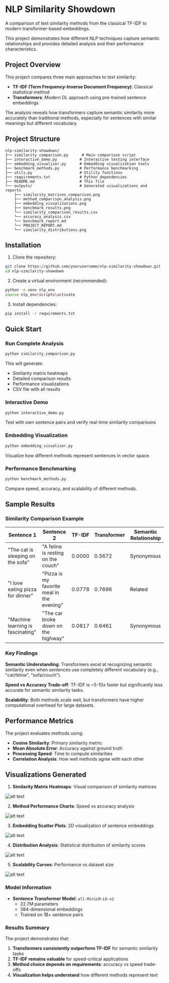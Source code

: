 # NLP Similarity Showdown

A comparison of text similarity methods from the classical TF-IDF to modern transformer-based embeddings. 

This project demonstrates how different NLP techniques capture semantic relationships and provides detailed analysis and their performance characteristics.

## Project Overview

This project compares three main approaches to text similarity:
- **TF-IDF (Term Frequency-Inverse Document Frequency)**: Classical statistical method
- **Transformers**: Modern DL approach using pre-trained sentence embeddings

The analysis reveals how transformers capture semantic similarity more accurately than traditional methods, especially for sentences with similar meanings but different vocabulary.

## Project Structure

```
nlp-similarity-showdown/
├── similarity_comparison.py      # Main comparison script
├── interactive_demo.py          # Interactive testing interface
├── embedding_visualizer.py      # Embedding visualization tools
├── benchmark_methods.py         # Performance benchmarking
├── utils.py                     # Utility functions
├── requirements.txt             # Python dependencies
├── README.md                    # This file
└── outputs/                     # Generated visualizations and reports
    ├── similarity_matrices_comparison.png
    ├── method_comparison_analysis.png
    ├── embedding_visualizations.png
    ├── benchmark_results.png
    └── similarity_comparison_results.csv
    └── accuracy_analysis.csv
    └── benchmark_report.md
    └── PROJECT_REPORT.md
    └── similarity_distributions.png
```

## Installation

1. Clone the repository:
```bash
git clone https://github.com/yourusername/nlp-similarity-showdown.git
cd nlp-similarity-showdown
```

2. Create a virtual environment (recommended):
```bash
python -m venv nlp_env
source nlp_env\Scripts\activate
```

3. Install dependencies:
```bash
pip install -r requirements.txt
```

##  Quick Start

### Run Complete Analysis
```bash
python similarity_comparison.py
```
This will generate:
- Similarity matrix heatmaps
- Detailed comparison results
- Performance visualizations
- CSV file with all results

### Interactive Demo
```bash
python interactive_demo.py
```
Test with own sentence pairs and verify real-time similarity comparisons

### Embedding Visualization
```bash
python embedding_visualizer.py
```
Visualize how different methods represent sentences in vector space.

### Performance Benchmarking
```bash
python benchmark_methods.py
```
Compare speed, accuracy, and scalability of different methods.


##  Sample Results

### Similarity Comparison Example

| Sentence 1 | Sentence 2 | TF-IDF | Transformer | Semantic Relationship |
|------------|------------|---------|-------------|----------------------|
| "The cat is sleeping on the sofa" | "A feline is resting on the couch" | 0.0000 | 0.5672 | Synonymous |
| "I love eating pizza for dinner" | "Pizza is my favorite meal in the evening" | 0.0778 | 0.7696 | Related |
| "Machine learning is fascinating" | "The car broke down on the highway" | 0.0817 | 0.6461 | Synonymous |


### Key Findings

 **Semantic Understanding**: Transformers excel at recognizing semantic similarity even when sentences use completely different vocabulary (e.g., "cat/feline", "sofa/couch").

 **Speed vs Accuracy Trade-off**: TF-IDF is ~5-10x faster but significantly less accurate for semantic similarity tasks.

 **Scalability**: Both methods scale well, but transformers have higher computational overhead for large datasets.


 ## Performance Metrics

The project evaluates methods using:
- **Cosine Similarity**: Primary similarity metric
- **Mean Absolute Error**: Accuracy against ground truth
- **Processing Speed**: Time to compute similarities
- **Correlation Analysis**: How well methods agree with each other

##  Visualizations Generated

1. **Similarity Matrix Heatmaps**: Visual comparison of similarity matrices

![alt text](outputs/similarity_matrices_comparison.png)

2. **Method Performance Charts**: Speed vs accuracy analysis

![alt text](outputs/method_comparison_analysis.png)

3. **Embedding Scatter Plots**: 2D visualization of sentence embeddings

![alt text](outputs/embedding_visualizations.png)

4. **Distribution Analysis**: Statistical distribution of similarity scores

![alt text](outputs/similarity_distributions.png)

5. **Scalability Curves**: Performance vs dataset size

![alt text](outputs/benchmark_results.png)



### Model Information
- **Sentence Transformer Model**: `all-MiniLM-L6-v2`
  - 22.7M parameters
  - 384-dimensional embeddings
  - Trained on 1B+ sentence pairs


###  Results Summary

The project demonstrates that:
1. **Transformers consistently outperform TF-IDF** for semantic similarity tasks
2. **TF-IDF remains valuable** for speed-critical applications
3. **Method choice depends on requirements**: accuracy vs speed trade-offs
4. **Visualization helps understand** how different methods represent text
